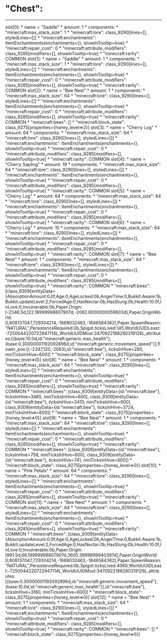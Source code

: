 # "Chest":
---
slot[0]:
    * name = "Saddle"
    * amount: 1
    * components:
        * "minecraft:max_stack_size": 1
        * "minecraft:lore": class_9290[lines=[], styledLines=[]]
        * "minecraft:enchantments": ItemEnchantments{enchantments={}, showInTooltip=true}
        * "minecraft:repair_cost": 0
        * "minecraft:attribute_modifiers": class_9285[modifiers=[], showInTooltip=true]
        * "minecraft:rarity": COMMON
slot[1]:
    * name = "Saddle"
    * amount: 1
    * components:
        * "minecraft:max_stack_size": 1
        * "minecraft:lore": class_9290[lines=[], styledLines=[]]
        * "minecraft:enchantments": ItemEnchantments{enchantments={}, showInTooltip=true}
        * "minecraft:repair_cost": 0
        * "minecraft:attribute_modifiers": class_9285[modifiers=[], showInTooltip=true]
        * "minecraft:rarity": COMMON
slot[2]:
    * name = "Bee Nest"
    * amount: 1
    * components:
        * "minecraft:max_stack_size": 64
        * "minecraft:lore": class_9290[lines=[], styledLines=[]]
        * "minecraft:enchantments": ItemEnchantments{enchantments={}, showInTooltip=true}
        * "minecraft:repair_cost": 0
        * "minecraft:attribute_modifiers": class_9285[modifiers=[], showInTooltip=true]
        * "minecraft:rarity": COMMON
        * "minecraft:bees": []
        * "minecraft:block_state": class_9275[properties={honey_level=>2}]
slot[3]:
    * name = "Cherry Log"
    * amount: 64
    * components:
        * "minecraft:max_stack_size": 64
        * "minecraft:lore": class_9290[lines=[], styledLines=[]]
        * "minecraft:enchantments": ItemEnchantments{enchantments={}, showInTooltip=true}
        * "minecraft:repair_cost": 0
        * "minecraft:attribute_modifiers": class_9285[modifiers=[], showInTooltip=true]
        * "minecraft:rarity": COMMON
slot[4]:
    * name = "Cherry Sapling"
    * amount: 19
    * components:
        * "minecraft:max_stack_size": 64
        * "minecraft:lore": class_9290[lines=[], styledLines=[]]
        * "minecraft:enchantments": ItemEnchantments{enchantments={}, showInTooltip=true}
        * "minecraft:repair_cost": 0
        * "minecraft:attribute_modifiers": class_9285[modifiers=[], showInTooltip=true]
        * "minecraft:rarity": COMMON
slot[5]:
    * name = "Cherry Log"
    * amount: 64
    * components:
        * "minecraft:max_stack_size": 64
        * "minecraft:lore": class_9290[lines=[], styledLines=[]]
        * "minecraft:enchantments": ItemEnchantments{enchantments={}, showInTooltip=true}
        * "minecraft:repair_cost": 0
        * "minecraft:attribute_modifiers": class_9285[modifiers=[], showInTooltip=true]
        * "minecraft:rarity": COMMON
slot[6]:
    * name = "Cherry Log"
    * amount: 15
    * components:
        * "minecraft:max_stack_size": 64
        * "minecraft:lore": class_9290[lines=[], styledLines=[]]
        * "minecraft:enchantments": ItemEnchantments{enchantments={}, showInTooltip=true}
        * "minecraft:repair_cost": 0
        * "minecraft:attribute_modifiers": class_9285[modifiers=[], showInTooltip=true]
        * "minecraft:rarity": COMMON
slot[7]:
    * name = "Bee Nest"
    * amount: 1
    * components:
        * "minecraft:max_stack_size": 64
        * "minecraft:lore": class_9290[lines=[], styledLines=[]]
        * "minecraft:enchantments": ItemEnchantments{enchantments={}, showInTooltip=true}
        * "minecraft:repair_cost": 0
        * "minecraft:attribute_modifiers": class_9285[modifiers=[], showInTooltip=true]
        * "minecraft:rarity": COMMON
        * "minecraft:bees": [class_9309[entityData={AbsorptionAmount:0.0f,Age:0,AgeLocked:0b,AngerTime:0,Bukkit.Aware:1b,Bukkit.updateLevel:2,ForcedAge:0,HasNectar:0b,HasStung:0b,Health:10.0f,InLove:0,Invulnerable:0b,Paper.Origin:[-2346.5d,122.19999998807907d,-2062.6000000059603d],Paper.OriginWorld:[I;808137047,729304214,-1688032463,-1846584362],Paper.SpawnReason:"NATURAL",PersistenceRequired:0b,Spigot.ticksLived:145,WorldUUIDLeast:-7250044220722947114L,WorldUUIDMost:3470922188280319126L,attributes:[{base:10.0d,id:"minecraft:generic.max_health"},{base:0.30000001192092896d,id:"minecraft:generic.movement_speed"}],flower_pos:[I;-2347,120,-2063],id:"minecraft:bee"}, ticksInHive=280, minTicksInHive=600]]
        * "minecraft:block_state": class_9275[properties={honey_level=>0}]
slot[8]:
    * name = "Bee Nest"
    * amount: 1
    * components:
        * "minecraft:max_stack_size": 64
        * "minecraft:lore": class_9290[lines=[], styledLines=[]]
        * "minecraft:enchantments": ItemEnchantments{enchantments={}, showInTooltip=true}
        * "minecraft:repair_cost": 0
        * "minecraft:attribute_modifiers": class_9285[modifiers=[], showInTooltip=true]
        * "minecraft:rarity": COMMON
        * "minecraft:bees": [class_9309[entityData={id:"minecraft:bee"}, ticksInHive=3465, minTicksInHive=600], class_9309[entityData={id:"minecraft:bee"}, ticksInHive=3410, minTicksInHive=600], class_9309[entityData={id:"minecraft:bee"}, ticksInHive=3724, minTicksInHive=600]]
        * "minecraft:block_state": class_9275[properties={honey_level=>0}]
slot[9]:
    * name = "Bee Nest"
    * amount: 1
    * components:
        * "minecraft:max_stack_size": 64
        * "minecraft:lore": class_9290[lines=[], styledLines=[]]
        * "minecraft:enchantments": ItemEnchantments{enchantments={}, showInTooltip=true}
        * "minecraft:repair_cost": 0
        * "minecraft:attribute_modifiers": class_9285[modifiers=[], showInTooltip=true]
        * "minecraft:rarity": COMMON
        * "minecraft:bees": [class_9309[entityData={id:"minecraft:bee"}, ticksInHive=758, minTicksInHive=600], class_9309[entityData={id:"minecraft:bee"}, ticksInHive=741, minTicksInHive=600]]
        * "minecraft:block_state": class_9275[properties={honey_level=>0}]
slot[10]:
    * name = "Pink Petals"
    * amount: 64
    * components:
        * "minecraft:max_stack_size": 64
        * "minecraft:lore": class_9290[lines=[], styledLines=[]]
        * "minecraft:enchantments": ItemEnchantments{enchantments={}, showInTooltip=true}
        * "minecraft:repair_cost": 0
        * "minecraft:attribute_modifiers": class_9285[modifiers=[], showInTooltip=true]
        * "minecraft:rarity": COMMON
slot[11]:
    * name = "Bee Nest"
    * amount: 1
    * components:
        * "minecraft:max_stack_size": 64
        * "minecraft:lore": class_9290[lines=[], styledLines=[]]
        * "minecraft:enchantments": ItemEnchantments{enchantments={}, showInTooltip=true}
        * "minecraft:repair_cost": 0
        * "minecraft:attribute_modifiers": class_9285[modifiers=[], showInTooltip=true]
        * "minecraft:rarity": COMMON
        * "minecraft:bees": [class_9309[entityData={AbsorptionAmount:0.0f,Age:0,AgeLocked:0b,AngerTime:0,Bukkit.Aware:1b,Bukkit.updateLevel:2,ForcedAge:0,HasNectar:0b,HasStung:0b,Health:10.0f,InLove:0,Invulnerable:0b,Paper.Origin:[991.5d,66.19999998807907d,3605.3999999940397d],Paper.OriginWorld:[I;808137047,729304214,-1688032463,-1846584362],Paper.SpawnReason:"NATURAL",PersistenceRequired:0b,Spigot.ticksLived:4060,WorldUUIDLeast:-7250044220722947114L,WorldUUIDMost:3470922188280319126L,attributes:[{base:0.30000001192092896d,id:"minecraft:generic.movement_speed"},{base:10.0d,id:"minecraft:generic.max_health"}],id:"minecraft:bee"}, ticksInHive=3160, minTicksInHive=600]]
        * "minecraft:block_state": class_9275[properties={honey_level=>0}]
slot[12]:
    * name = "Bee Nest"
    * amount: 1
    * components:
        * "minecraft:max_stack_size": 64
        * "minecraft:lore": class_9290[lines=[], styledLines=[]]
        * "minecraft:enchantments": ItemEnchantments{enchantments={}, showInTooltip=true}
        * "minecraft:repair_cost": 0
        * "minecraft:attribute_modifiers": class_9285[modifiers=[], showInTooltip=true]
        * "minecraft:rarity": COMMON
        * "minecraft:bees": []
        * "minecraft:block_state": class_9275[properties={honey_level=>0}]
